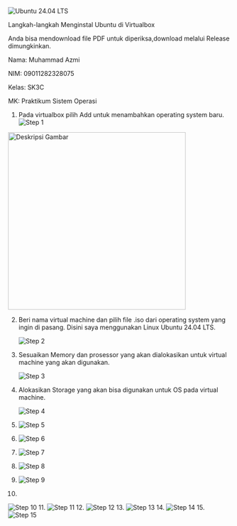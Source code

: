 ![Ubuntu 24.04 LTS](./UBUNTU.png)

Langkah-langkah Menginstal Ubuntu di Virtualbox

Anda bisa mendownload file PDF untuk diperiksa,download melalui Release dimungkinkan.

Nama: Muhammad Azmi

NIM: 09011282328075

Kelas: SK3C

MK: Praktikum Sistem Operasi

1. Pada virtualbox pilih Add untuk menambahkan operating system baru.![Step 1](./GIT/awal.png)
   <div align="center">
  <img src="./GIT/awal.png" alt="Deskripsi Gambar" width="400"/>
   </div>

   
2. Beri nama virtual machine dan pilih file .iso dari operating system yang ingin di pasang.
                     Disini saya menggunakan Linux Ubuntu 24.04 LTS.
   
   ![Step 2](./GIT/second.png)

3. Sesuaikan Memory dan prosessor yang akan dialokasikan untuk virtual machine yang akan digunakan.

    ![Step 3](./GIT/Picture1.png)

4. Alokasikan Storage yang akan bisa digunakan untuk OS pada virtual machine.
   
    ![Step 4](./GIT/Picture2.png)

5.
   ![Step 5](./GIT/Picture3.png)
6. 
   ![Step 6](./GIT/Picture4.png)
7. 
   ![Step 7](./GIT/Picture5.png)
8. 
   ![Step 8](./GIT/Picture6.png)
9. 
   ![Step 9](./GIT/Picture7.png)
10. 
   ![Step 10](./GIT/Picture8.png)
11.
   ![Step 11](./GIT/Picture9.png)
12.
   ![Step 12](./GIT/Picture10.png)
13.
   ![Step 13](./GIT/Picture11.png)
14.
   ![Step 14](./GIT/Picture12.png)
15.
   ![Step 15](./GIT/Picture13.png)

